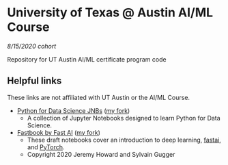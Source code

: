 # University of Texas @ Austin AI/ML Course
*8/15/2020 cohort*

Repository for UT Austin AI/ML certificate program code

## Helpful links

These links are not affiliated with UT Austin or the AI/ML Course.

* [Python for Data Science JNBs](https://github.com/blobcity/python-for-data-science) ([my fork](https://github.com/pcopley/python-for-data-science))
  * A collection of Jupyter Notebooks designed to learn Python for Data Science.
* [Fastbook by Fast AI](https://github.com/fastai/fastbook) ([my fork](https://github.com/pcopley/fastbook))
  * These draft notebooks cover an introduction to deep learning, [fastai](), and [PyTorch]().
  * Copyright 2020 Jeremy Howard and Sylvain Gugger